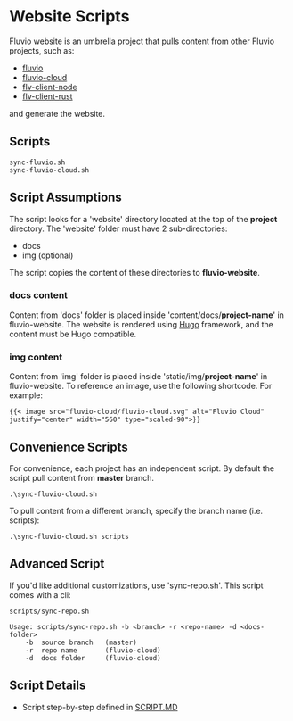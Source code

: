 # Website Scripts

Fluvio website is an umbrella project that pulls content from other Fluvio projects, such as:
* [fluvio](https://github.com/infinyon/fluvio)
* [fluvio-cloud](https://github.com/infinyon/fluvio-cloud)
* [flv-client-node](https://github.com/infinyon/flv-client-node)
* [flv-client-rust](https://github.com/infinyon/flv-client-rust)

and generate the website.

## Scripts

```
sync-fluvio.sh
sync-fluvio-cloud.sh
```

## Script Assumptions

The script looks for a 'website' directory located at the top of the **project** directory. The 'website' folder must have 2 sub-directories:

* docs 
* img (optional)

The script copies the content of these directories to **fluvio-website**.

### docs content

Content from 'docs' folder is placed inside 'content/docs/**project-name**' in fluvio-website. The website is rendered using [Hugo](https://gohugo.io/) framework, and the content must be Hugo compatible.

### img content

Content from 'img' folder is placed inside 'static/img/**project-name**' in fluvio-website. To reference an image, use the following shortcode. For example:

```
{{< image src="fluvio-cloud/fluvio-cloud.svg" alt="Fluvio Cloud" justify="center" width="560" type="scaled-90">}}
```


## Convenience Scripts

For convenience, each project has an independent script. By default the script pull content from **master** branch. 

```
.\sync-fluvio-cloud.sh
```

To pull content from a different branch, specify the branch name (i.e. scripts):

```
.\sync-fluvio-cloud.sh scripts
```

## Advanced Script

If you'd like additional customizations, use 'sync-repo.sh'. This script comes with a cli:

```
scripts/sync-repo.sh

Usage: scripts/sync-repo.sh -b <branch> -r <repo-name> -d <docs-folder>
    -b  source branch   (master)
    -r  repo name       (fluvio-cloud)
    -d  docs folder     (fluvio-cloud)
```


## Script Details

* Script step-by-step defined in [SCRIPT.MD](./SCRIPT.MD)